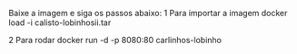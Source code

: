 Baixe a imagem e siga os passos abaixo:
1 Para importar a imagem
docker load -i calisto-lobinhosii.tar

 2 Para rodar
docker run -d -p 8080:80 carlinhos-lobinho
